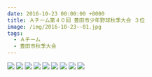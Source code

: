 ```yaml
---
date: 2016-10-23 00:00:00 +0000
title: Ａチーム第４０回 豊田市少年野球秋季大会 ３位
image: /img/2016-10-23--01.jpg
tags:
  - Ａチーム
  - 豊田市秋季大会
---
```


![](/img/2016-10-23--main.jpg)
![](/img/2016-10-23--02.jpg)
![](/img/2016-10-23--03.jpg)
![](/img/2016-10-23--04.jpg)
![](/img/2016-10-23--05.jpg)
![](/img/2016-10-23--06.jpg)
![](/img/2016-10-23--07.jpg)
![](/img/2016-10-23--08.jpg)
![](/img/2016-10-23--09.jpg)
